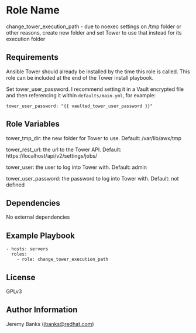 Role Name
=========

change_tower_execution_path - due to noexec settings on /tmp folder or other reasons, create new folder and set Tower to use that instead for its execution folder

Requirements
------------

Ansible Tower should already be installed by the time this role is called. This role can be included at the end of the Tower install playbook.

Set tower_user_password. I recommend setting it in a Vault encrypted file and then referencing it within `defaults/main.yml`, for example:

`tower_user_password: "{{ vaulted_tower_user_password }}"`

Role Variables
--------------

tower_tmp_dir: the new folder for Tower to use. Default: /var/lib/awx/tmp

tower_rest_url: the url to the Tower API. Default: https://localhost/api/v2/settings/jobs/

tower_user: the user to log into Tower with. Default: admin

tower_user_password: the password to log into Tower with. Default: not defined

Dependencies
------------

No external dependencies

Example Playbook
----------------

    - hosts: servers
      roles:
        - role: change_tower_execution_path

License
-------

GPLv3


Author Information
------------------

Jeremy Banks (jbanks@redhat.com)
